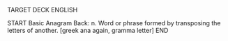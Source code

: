 TARGET DECK
ENGLISH

START
Basic
Anagram
Back: n. Word or phrase formed by transposing the letters of another. [greek ana again, gramma letter]
END
